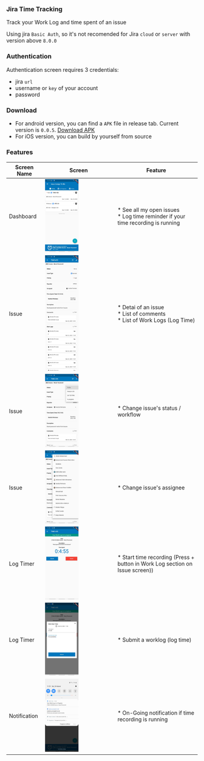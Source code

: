 ### Jira Time Tracking
Track your Work Log and time spent of an issue

Using jira `Basic Auth`, so it's not recomended for Jira `cloud` or `server` with version above `8.0.0`

### Authentication

Authentication screen requires 3 credentials:
  * jira `url`
  * username or `key` of your account
  * password
  
### Download

* For android version, you can find a `APK` file in release tab. Current version is `0.0.5`. [Download APK](https://github.com/worklifebeyond/jira-time-tracking/releases/tag/0.0.5)
* For iOS version, you can build by yourself from source



### Features

| Screen Name | Screen  | Feature |
|-------------------|-------------------|-------------------|
| Dashboard | <img src="/docs/snapshots/01-dashboard.jpeg" width="50%" /> | * See all my open issues <br />* Log time reminder if your time recording is running|
| Issue | <img src="/docs/snapshots/02-detail-issue.jpeg" width="50%" />| * Detai of an issue<br />* List of comments<br />* List of Work Logs (Log Time) |
| Issue | <img src="/docs/snapshots/03-edit-assignee.jpeg" width="50%" />| * Change issue's status / workflow |
| Issue | <img src="/docs/snapshots/04-edit-status.jpeg" width="50%" />| * Change issue's assignee |
| Log Timer | <img src="/docs/snapshots/05-time-recording.jpeg" width="50%" />| * Start time recording (Press + button in Work Log section on Issue screen)) |
| Log Timer | <img src="/docs/snapshots/06-submit-worklog.jpeg" width="50%" />| * Submit a worklog (log time) |
| Notification | <img src="/docs/snapshots/07-notif.jpeg" width="50%" />| * On-Going notification if time recording is running |
